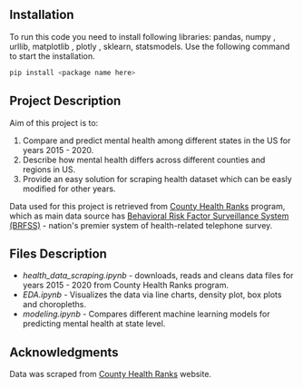 ## Installation

To run this code you need to install following libraries: pandas, numpy , urllib, matplotlib , plotly , sklearn, statsmodels. Use the following command to start the installation.

```bash
pip install <package name here>
```

## Project Description

Aim of this project is to: 

1. Compare and predict mental health among different states in the US for years 2015 - 2020. 
2. Describe how mental health differs across different counties and regions in US. 
3. Provide an easy solution for scraping health dataset which can be easly modified for other years.

Data used for this project is retrieved from [County Health Ranks](https://www.countyhealthrankings.org/) program, which as main data source has [Behavioral Risk Factor Surveillance System (BRFSS)](https://www.cdc.gov/brfss/questionnaires/index.htm) - nation's premier system of health-related telephone survey. 


## Files Description

- *health_data_scraping.ipynb* - downloads, reads and cleans data files for years 2015 - 2020 from County Health Ranks program.
- *EDA.ipynb* - Visualizes the data via line charts, density plot, box plots and choropleths.
- *modeling.ipynb* - Compares different machine learning models for predicting mental health at state level. 


## Acknowledgments

Data was scraped from [County Health Ranks](https://www.countyhealthrankings.org/) website.